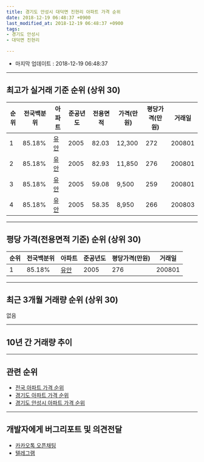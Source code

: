 ```yaml
---
title: 경기도 안성시 대덕면 진현리 아파트 가격 순위
date: 2018-12-19 06:48:37 +0900
last_modified_at: 2018-12-19 06:48:37 +0900
tags:
- 경기도 안성시
- 대덕면 진현리

---
```


* 마지막 업데이트 : 2018-12-19 06:48:37

---

## 최고가 실거래 기준 순위 (상위 30)


|순위|전국백분위|아파트|준공년도|전용면적|가격(만원)|평당가격(만원)|거래일|
|---|---|---|---|---|---|---|---|
|1|85.18%|[유안](https://search.naver.com/search.naver?query=%EA%B2%BD%EA%B8%B0%EB%8F%84+%EC%95%88%EC%84%B1%EC%8B%9C+%EB%8C%80%EB%8D%95%EB%A9%B4+%EC%A7%84%ED%98%84%EB%A6%AC+%EC%9C%A0%EC%95%88)|2005|82.03|12,300|272|200801|
|2|85.18%|[유안](https://search.naver.com/search.naver?query=%EA%B2%BD%EA%B8%B0%EB%8F%84+%EC%95%88%EC%84%B1%EC%8B%9C+%EB%8C%80%EB%8D%95%EB%A9%B4+%EC%A7%84%ED%98%84%EB%A6%AC+%EC%9C%A0%EC%95%88)|2005|82.93|11,850|276|200801|
|3|85.18%|[유안](https://search.naver.com/search.naver?query=%EA%B2%BD%EA%B8%B0%EB%8F%84+%EC%95%88%EC%84%B1%EC%8B%9C+%EB%8C%80%EB%8D%95%EB%A9%B4+%EC%A7%84%ED%98%84%EB%A6%AC+%EC%9C%A0%EC%95%88)|2005|59.08|9,500|259|200801|
|4|85.18%|[유안](https://search.naver.com/search.naver?query=%EA%B2%BD%EA%B8%B0%EB%8F%84+%EC%95%88%EC%84%B1%EC%8B%9C+%EB%8C%80%EB%8D%95%EB%A9%B4+%EC%A7%84%ED%98%84%EB%A6%AC+%EC%9C%A0%EC%95%88)|2005|58.35|8,950|266|200803|


---

## 평당 가격(전용면적 기준) 순위 (상위 30)


|순위|전국백분위|아파트|준공년도|평당가격(만원)|거래일|
|---|---|---|---|---|---|
|1|85.18%|[유안](https://search.naver.com/search.naver?query=%EA%B2%BD%EA%B8%B0%EB%8F%84+%EC%95%88%EC%84%B1%EC%8B%9C+%EB%8C%80%EB%8D%95%EB%A9%B4+%EC%A7%84%ED%98%84%EB%A6%AC+%EC%9C%A0%EC%95%88)|2005|276|200801|


---

## 최근 3개월 거래량 순위 (상위 30)

없음

---

## 10년 간 거래량 추이


<div style="width:100%;">
    <canvas id="deal_progress" height="250"></canvas>
</div>

<script>
new Chart(document.getElementById("deal_progress"), {
    type: 'line',
    data: {
        labels: ['200812','200901','200902','200903','200904','200905','200906','200907','200908','200909','200910','200911','200912','201001','201002','201003','201004','201005','201006','201007','201008','201009','201010','201011','201012','201101','201102','201103','201104','201105','201106','201107','201108','201109','201110','201111','201112','201201','201202','201203','201204','201205','201206','201207','201208','201209','201210','201211','201212','201301','201302','201303','201304','201305','201306','201307','201308','201309','201310','201311','201312','201401','201402','201403','201404','201405','201406','201407','201408','201409','201410','201411','201412','201501','201502','201503','201504','201505','201506','201507','201508','201509','201510','201511','201512','201601','201602','201603','201604','201605','201606','201607','201608','201609','201610','201611','201612','201701','201702','201703','201704','201705','201706','201707','201708','201709','201710','201711','201712','201801','201802','201803','201804','201805','201806','201807','201808','201809','201810','201811','201812'],
        datasets: [{
            label: '실거래 수',
            pointRadius: 1,
            data: [0, 5, 2, 3, 2, 1, 6, 2, 4, 2, 2, 2, 4, 0, 2, 5, 4, 0, 2, 4, 6, 3, 1, 0, 1, 2, 2, 7, 4, 3, 6, 10, 7, 11, 5, 12, 7, 11, 7, 7, 7, 7, 4, 5, 5, 10, 5, 4, 5, 1, 4, 3, 3, 3, 8, 4, 3, 7, 8, 6, 6, 4, 7, 6, 3, 3, 7, 5, 7, 5, 3, 5, 6, 9, 4, 6, 3, 1, 4, 4, 0, 7, 4, 5, 4, 6, 3, 6, 5, 4, 5, 5, 7, 4, 5, 4, 4, 1, 4, 6, 1, 6, 3, 3, 4, 5, 0, 2, 3, 3, 0, 4, 5, 2, 1, 1, 2, 1, 0, 0, 0],
            borderColor: "rgba(255, 201, 14, 1)",
            backgroundColor: "rgba(255, 201, 14, 0.5)",
            fill: true,
        }]
    },
    options: {
        responsive: true,
        title: {
            display: true,
            text: '10년간 거래량 추이'
        },
        tooltips: {
            mode: 'index',
            intersect: false,
        },
        hover: {
            mode: 'nearest',
            intersect: true
        },
        scales: {
            xAxes: [{
                display: true,
                scaleLabel: {
                    display: true,
                    labelString: '년/월'
                }
            }],
            yAxes: [{
                display: true,
                ticks: {
                    suggestedMin: 0,
                },
                scaleLabel: {
                    display: true,
                    labelString: '실거래 수'
                }
            }]
        }
    }
});

</script>


---

## 관련 순위

- [전국 아파트 가격 순위](https://inasie.github.io/apt-ranking/전국)
- [경기도 아파트 가격 순위](https://inasie.github.io/apt-ranking/경기도)
- [경기도 안성시 아파트 가격 순위](https://inasie.github.io/apt-ranking/경기도-안성시)


---

## 개발자에게 버그리포트 및 의견전달

- [카카오톡 오픈채팅](https://open.kakao.com/o/gLJUAP4)
- [텔레그램](https://t.me/inasie)

